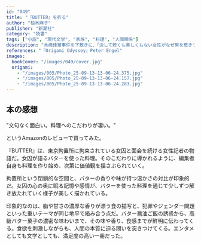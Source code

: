 ```yaml
---
id: "049"
title: "『BUTTER』を折る"
author: "柚木麻子"
publisher: "新潮社"
category: "読書"
tags: ["小説", "現代文学", "家族", "料理", "人間関係"]
description: "木嶋佳苗事件を下敷きに、「決して若くも美しくもない女性がなぜ男を惹きつけるのか」という謎を軸に描かれる。記者の里佳は、留置場で出会った梶井真奈子の言葉や料理に翻弄され、価値観を揺さぶられていく。物語は男性の欲望と女性の怒りをあぶり出す。食の濃密な描写も魅力のひとつとなっている。"
references: "『Origami Odyssey』Peter Engel"
images:
  bookCover: "/images/049/cover.jpg"
  origami:
    - "/images/005/Photo_25-09-13-13-06-24.375.jpg"
    - "/images/005/Photo_25-09-13-13-06-24.157.jpg"
    - "/images/005/Photo_25-09-13-13-06-24.283.jpg"
---
```


## 本の感想

"文句なく面白い。料理へのこだわりが凄い。"

というAmazonのレビューで買ってみた。

『BUTTER』は、東京拘置所に拘束されている女囚と面会を続ける女性記者の物語だ。女囚が語るバターを使った料理。そのこだわりに導かれるように、編集者自身も料理を作り始め、次第に価値観を揺さぶられていく。

拘置所という閉鎖的な空間と、バターの香りや味が持つ温かさの対比が印象的だ。女囚の心の奥に眠る記憶や感情が、バターを使った料理を通じて少しずつ解き放たれていく様子が美しく描かれている。

印象的なのは、脂や甘さの濃厚な香りが漂う食の描写と、犯罪やジェンダー問題といった重いテーマが同じ地平で絡み合う点だ。バター醤油ご飯の誘惑から、高級バター菓子の濃密な味わいまで、その味や香り、食感までが鮮明に伝わってくる。食欲を刺激しながらも、人間の本質に迫る問いを突きつけてくる。エンタメとしても文学としても、満足度の高い一冊だった。